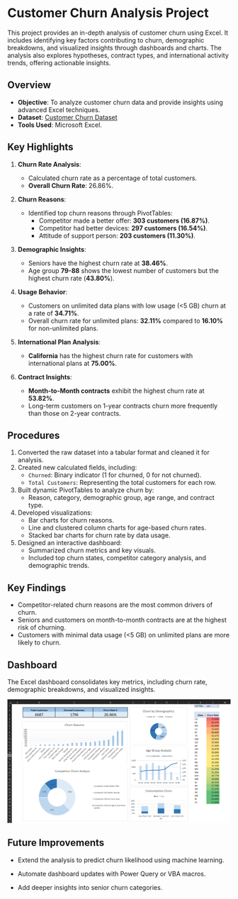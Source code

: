 # Customer Churn Analysis Project

This project provides an in-depth analysis of customer churn using Excel. It includes identifying key factors contributing to churn, demographic breakdowns, and visualized insights through dashboards and charts. The analysis also explores hypotheses, contract types, and international activity trends, offering actionable insights.

## **Overview**

- **Objective**: To analyze customer churn data and provide insights using advanced Excel techniques.
- **Dataset**: [Customer Churn Dataset](customer_data.csv) 
- **Tools Used**: Microsoft Excel.

## **Key Highlights**

1. **Churn Rate Analysis**:
   - Calculated churn rate as a percentage of total customers.
   - **Overall Churn Rate**: 26.86%.

2. **Churn Reasons**:
   - Identified top churn reasons through PivotTables:
     - Competitor made a better offer: **303 customers (16.87%)**.
     - Competitor had better devices: **297 customers (16.54%)**.
     - Attitude of support person: **203 customers (11.30%)**.

3. **Demographic Insights**:
   - Seniors have the highest churn rate at **38.46%**.
   - Age group **79-88** shows the lowest number of customers but the highest churn rate (**43.80%**).

4. **Usage Behavior**:
   - Customers on unlimited data plans with low usage (<5 GB) churn at a rate of **34.71%**.
   - Overall churn rate for unlimited plans: **32.11%** compared to **16.10%** for non-unlimited plans.

5. **International Plan Analysis**:
   - **California** has the highest churn rate for customers with international plans at **75.00%**.

6. **Contract Insights**:
   - **Month-to-Month contracts** exhibit the highest churn rate at **53.82%**.
   - Long-term customers on 1-year contracts churn more frequently than those on 2-year contracts.

## **Procedures**

1. Converted the raw dataset into a tabular format and cleaned it for analysis.
2. Created new calculated fields, including:
   - `Churned`: Binary indicator (1 for churned, 0 for not churned).
   - `Total Customers`: Representing the total customers for each row.
3. Built dynamic PivotTables to analyze churn by:
   - Reason, category, demographic group, age range, and contract type.
4. Developed visualizations:
   - Bar charts for churn reasons.
   - Line and clustered column charts for age-based churn rates.
   - Stacked bar charts for churn rate by data usage.
5. Designed an interactive dashboard:
   - Summarized churn metrics and key visuals.
   - Included top churn states, competitor category analysis, and demographic trends.

## **Key Findings**

- Competitor-related churn reasons are the most common drivers of churn.
- Seniors and customers on month-to-month contracts are at the highest risk of churning.
- Customers with minimal data usage (<5 GB) on unlimited plans are more likely to churn.

## **Dashboard**

The Excel dashboard consolidates key metrics, including churn rate, demographic breakdowns, and visualized insights.  

![Dashboard Screenshot](dashboard.png)

## **Future Improvements**

- Extend the analysis to predict churn likelihood using machine learning.

- Automate dashboard updates with Power Query or VBA macros.

- Add deeper insights into senior churn categories.
